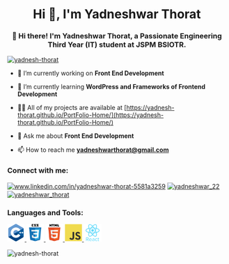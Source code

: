 <h1 align="center">Hi 👋, I'm Yadneshwar Thorat</h1>
<h3 align="center">👋 Hi there! I'm Yadneshwar Thorat, a Passionate Engineering Third Year (IT) student at JSPM BSIOTR.</h3>

<p align="left"> <a href="https://github.com/ryo-ma/github-profile-trophy"><img src="https://github-profile-trophy.vercel.app/?username=yadnesh-thorat" alt="yadnesh-thorat" /></a> </p>

- 🔭 I’m currently working on **Front End Development**

- 🌱 I’m currently learning **WordPress and Frameworks of Frontend Development**

- 👨‍💻 All of my projects are available at [https://yadnesh-thorat.github.io/PortFolio-Home/](https://yadnesh-thorat.github.io/PortFolio-Home/)

- 💬 Ask me about **Front End Development**

- 📫 How to reach me **yadneshwarthorat@gmail.com**

<h3 align="left">Connect with me:</h3>
<p align="left">
<a href="https://linkedin.com/in/https://www.linkedin.com/in/yadneshwar-thorat-5581a3259/" target="blank"><img align="center" src="https://raw.githubusercontent.com/rahuldkjain/github-profile-readme-generator/master/src/images/icons/Social/linked-in-alt.svg" alt="www.linkedin.com/in/yadneshwar-thorat-5581a3259" height="30" width="40" /></a>
<a href="https://instagram.com/yadneshwar_22" target="blank"><img align="center" src="https://raw.githubusercontent.com/rahuldkjain/github-profile-readme-generator/master/src/images/icons/Social/instagram.svg" alt="yadneshwar_22" height="30" width="40" /></a>
<a href="https://www.leetcode.com/yadneshwar_thorat" target="blank"><img align="center" src="https://raw.githubusercontent.com/rahuldkjain/github-profile-readme-generator/master/src/images/icons/Social/leet-code.svg" alt="yadneshwar_thorat" height="30" width="40" /></a>
</p>

<h3 align="left">Languages and Tools:</h3>
<p align="left"> <a href="https://www.w3schools.com/cpp/" target="_blank" rel="noreferrer"> <img src="https://raw.githubusercontent.com/devicons/devicon/master/icons/cplusplus/cplusplus-original.svg" alt="cplusplus" width="40" height="40"/> </a> <a href="https://www.w3schools.com/css/" target="_blank" rel="noreferrer"> <img src="https://raw.githubusercontent.com/devicons/devicon/master/icons/css3/css3-original-wordmark.svg" alt="css3" width="40" height="40"/> </a> <a href="https://www.w3.org/html/" target="_blank" rel="noreferrer"> <img src="https://raw.githubusercontent.com/devicons/devicon/master/icons/html5/html5-original-wordmark.svg" alt="html5" width="40" height="40"/> </a> <a href="https://developer.mozilla.org/en-US/docs/Web/JavaScript" target="_blank" rel="noreferrer"> <img src="https://raw.githubusercontent.com/devicons/devicon/master/icons/javascript/javascript-original.svg" alt="javascript" width="40" height="40"/> </a> <a href="https://reactjs.org/" target="_blank" rel="noreferrer"> <img src="https://raw.githubusercontent.com/devicons/devicon/master/icons/react/react-original-wordmark.svg" alt="react" width="40" height="40"/> </a> </p>

<p><img align="center" src="https://github-readme-stats.vercel.app/api/top-langs?username=yadnesh-thorat&show_icons=true&locale=en&layout=compact" alt="yadnesh-thorat" /></p>
